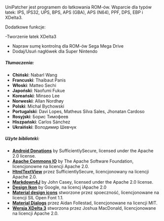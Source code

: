 UniPatcher jest programem do łatkowania ROM-ów. Wsparcie dla typów łatek: IPS, IPS32, UPS, BPS, APS (GBA), APS (N64), PPF, DPS, EBP i XDelta3.

Dodatkowe funkcje:

-Tworzenie łatek XDelta3
- Napraw sumę kontrolną dla ROM-ów Sega Mega Drive
- Dodaj/Usuń nagłówek dla Super Nintendo

##### Tłumaczenia:

- **Chiński**: Nabarl Wang
- **Francuski**: Thaibaut Panis
- **Włoski**: Matteo Sechi
- **Japoński**: Naofumi Fukue
- **Koreański**: Minseo Lee
- **Norweski**: Allan Nordhøy
- **Polski**: Michal Bychowski
- **Portugalski**: Davi Lopes, Matheus Silva Sales, Jhonatan Cardoso
- **Rosyjski**: Борис Тимофеев
- **Hiszpański**: Carlos Sánchez
- **Ukraiński**: Володимир Шевчук

##### Użyte biblioteki:

- [**Android Donations**](https://github.com/SufficientlySecure/donations) by SufficientlySecure, licensed under the Apache 2.0 license.
- [**Apache Commons IO**](https://commons.apache.org/proper/commons-io/) by The Apache Software Foundation, licencjonowne na licencji Apache 2.0.
- [**HtmlTextView**](https://github.com/SufficientlySecure/html-textview) przez SufficientlySecure, licencjonowany na licencji Apache 2.0.
- [**Markdown4J**](https://github.com/jdcasey/markdown4j) by John Casey, licensed under the Apache 2.0 license.
- [**Design Ikon**](https://github.com/google/material-design-icons) by Google, na licencj iApache 2.0
- [**Material design icons**](https://materialdesignicons.com) stworzone przez spoeczność, licencjonowane na licencji SIL Open Font 1.1.
- [**Material Dialogs**](https://github.com/afollestad/material-dialogs) przez Aidan Follestad, licencjonowane na licencji MIT.
- [**Wersja XDelta 3**](https://github.com/jmacd/xdelta) stworzona przez Joshua MacDonald, licencjonowane na licencji Apache 2.0.
